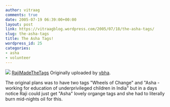 ```yaml
---
author: vitraag
comments: true
date: 2005-07-19 06:39:00+00:00
layout: post
link: https://vitraagblog.wordpress.com/2005/07/18/the-asha-tags/
slug: the-asha-tags
title: The Asha Tags!
wordpress_id: 25
categories:
- asha
- volunteer
---
```


[![](http://photos23.flickr.com/25410491_e00f6b4da0_m.jpg)](http://www.flickr.com/photos/vaibhavb/25410491/)
[RajiMadeTheTags](http://www.flickr.com/photos/vaibhavb/25410491/)
Originally uploaded by [vbha](http://www.flickr.com/people/vaibhavb/). 



The original plans was to have two tags "Wheels of Change" and "Asha - working for education of underprivileged children in India" but in a days notice Raji could just get "Asha" lovely organge tags and she had to literally burn mid-nights oil for this.
